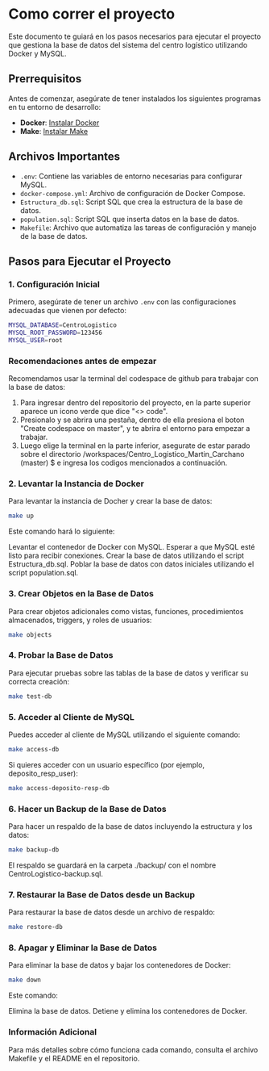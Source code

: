 # Como correr el proyecto

Este documento te guiará en los pasos necesarios para ejecutar el proyecto que gestiona la base de datos del sistema del centro logístico utilizando Docker y MySQL.

## Prerrequisitos

Antes de comenzar, asegúrate de tener instalados los siguientes programas en tu entorno de desarrollo:

- **Docker**: [Instalar Docker](https://docs.docker.com/get-docker/)
- **Make**: [Instalar Make](https://www.gnu.org/software/make/)

## Archivos Importantes

- `.env`: Contiene las variables de entorno necesarias para configurar MySQL.
- `docker-compose.yml`: Archivo de configuración de Docker Compose.
- `Estructura_db.sql`: Script SQL que crea la estructura de la base de datos.
- `population.sql`: Script SQL que inserta datos en la base de datos.
- `Makefile`: Archivo que automatiza las tareas de configuración y manejo de la base de datos.

## Pasos para Ejecutar el Proyecto

### 1. Configuración Inicial

Primero, asegúrate de tener un archivo `.env` con las configuraciones adecuadas que vienen por defecto:

```bash
MYSQL_DATABASE=CentroLogistico
MYSQL_ROOT_PASSWORD=123456
MYSQL_USER=root
```
### Recomendaciones antes de empezar
Recomendamos usar la terminal del codespace de github para trabajar con la base de datos:
1. Para ingresar dentro del repositorio del proyecto, en la parte superior aparece un icono verde que dice "<> code".
2. Presionalo y se abrira una pestaña, dentro de ella presiona el boton "Create codespace on master", y te abrira el entorno para empezar a trabajar.
3. Luego elige la terminal en la parte inferior, asegurate de estar parado sobre el directorio /workspaces/Centro_Logistico_Martin_Carchano (master) $ e ingresa los codigos mencionados a continuación.

### 2. Levantar la Instancia de Docker
Para levantar la instancia de Docher y crear la base de datos:

```bash
make up
```
Este comando hará lo siguiente:

Levantar el contenedor de Docker con MySQL.
Esperar a que MySQL esté listo para recibir conexiones.
Crear la base de datos utilizando el script Estructura_db.sql.
Poblar la base de datos con datos iniciales utilizando el script population.sql.

### 3. Crear Objetos en la Base de Datos
Para crear objetos adicionales como vistas, funciones, procedimientos almacenados, triggers, y roles de usuarios:

```bash
make objects
```
### 4. Probar la Base de Datos
Para ejecutar pruebas sobre las tablas de la base de datos y verificar su correcta creación:

```bash
make test-db
```
### 5. Acceder al Cliente de MySQL
Puedes acceder al cliente de MySQL utilizando el siguiente comando:

```bash
make access-db
```
Si quieres acceder con un usuario específico (por ejemplo, deposito_resp_user):

```bash
make access-deposito-resp-db
```
### 6. Hacer un Backup de la Base de Datos
Para hacer un respaldo de la base de datos incluyendo la estructura y los datos:

```bash
make backup-db
```
El respaldo se guardará en la carpeta ./backup/ con el nombre CentroLogistico-backup.sql.

### 7. Restaurar la Base de Datos desde un Backup
Para restaurar la base de datos desde un archivo de respaldo:

```bash
make restore-db
```
### 8. Apagar y Eliminar la Base de Datos
Para eliminar la base de datos y bajar los contenedores de Docker:

```bash
make down
```
Este comando:

Elimina la base de datos.
Detiene y elimina los contenedores de Docker.

### Información Adicional
Para más detalles sobre cómo funciona cada comando, consulta el archivo Makefile  y el README en el repositorio.
